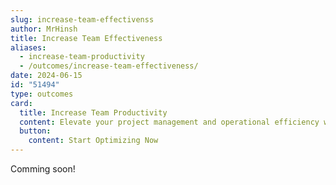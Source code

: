 ```yaml
---
slug: increase-team-effectivenss
author: MrHinsh
title: Increase Team Effectiveness
aliases:
  - increase-team-productivity
  - /outcomes/increase-team-effectiveness/
date: 2024-06-15
id: "51494"
type: outcomes
card:
  title: Increase Team Productivity
  content: Elevate your project management and operational efficiency with our top-tier Agile and DevOps strategies. Streamline your workflows, reduce time to deployment, and ensure superior product quality through continuous feedback and adaptive planning. Ready to transform your team into a high-performing powerhouse? Our tools and methodologies are your gateway to enhanced productivity and innovation.
  button:
    content: Start Optimizing Now
---
```


Comming soon!

